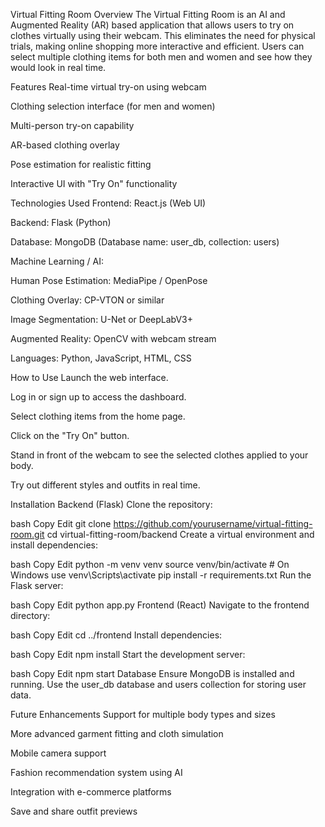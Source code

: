 Virtual Fitting Room
Overview
The Virtual Fitting Room is an AI and Augmented Reality (AR) based application that allows users to try on clothes virtually using their webcam. This eliminates the need for physical trials, making online shopping more interactive and efficient. Users can select multiple clothing items for both men and women and see how they would look in real time.

Features
Real-time virtual try-on using webcam

Clothing selection interface (for men and women)

Multi-person try-on capability

AR-based clothing overlay

Pose estimation for realistic fitting

Interactive UI with "Try On" functionality

Technologies Used
Frontend: React.js (Web UI)

Backend: Flask (Python)

Database: MongoDB (Database name: user_db, collection: users)

Machine Learning / AI:

Human Pose Estimation: MediaPipe / OpenPose

Clothing Overlay: CP-VTON or similar

Image Segmentation: U-Net or DeepLabV3+

Augmented Reality: OpenCV with webcam stream

Languages: Python, JavaScript, HTML, CSS

How to Use
Launch the web interface.

Log in or sign up to access the dashboard.

Select clothing items from the home page.

Click on the "Try On" button.

Stand in front of the webcam to see the selected clothes applied to your body.

Try out different styles and outfits in real time.

Installation
Backend (Flask)
Clone the repository:

bash
Copy
Edit
git clone https://github.com/yourusername/virtual-fitting-room.git
cd virtual-fitting-room/backend
Create a virtual environment and install dependencies:

bash
Copy
Edit
python -m venv venv
source venv/bin/activate  # On Windows use venv\Scripts\activate
pip install -r requirements.txt
Run the Flask server:

bash
Copy
Edit
python app.py
Frontend (React)
Navigate to the frontend directory:

bash
Copy
Edit
cd ../frontend
Install dependencies:

bash
Copy
Edit
npm install
Start the development server:

bash
Copy
Edit
npm start
Database
Ensure MongoDB is installed and running. Use the user_db database and users collection for storing user data.

Future Enhancements
Support for multiple body types and sizes

More advanced garment fitting and cloth simulation

Mobile camera support

Fashion recommendation system using AI

Integration with e-commerce platforms

Save and share outfit previews
